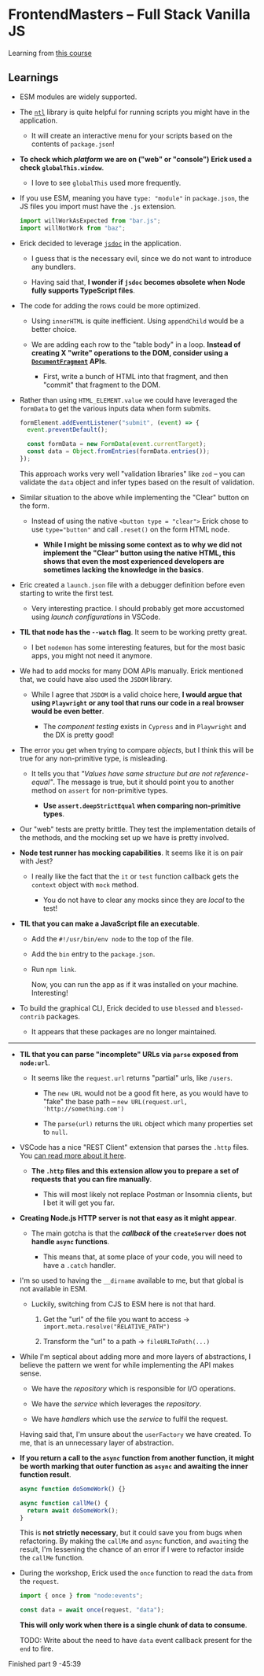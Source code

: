 # FrontendMasters – Full Stack Vanilla JS

Learning from [this course](https://frontendmasters.com/workshops/fullstack-vanilla-js/)

## Learnings

- ESM modules are widely supported.

- The [`ntl`](https://www.npmjs.com/package/ntl) library is quite helpful for running scripts you might have in the application.

  - It will create an interactive menu for your scripts based on the contents of `package.json`!

- **To check which _platform_ we are on ("web" or "console") Erick used a check `globalThis.window`**.

  - I love to see `globalThis` used more frequently.

- If you use ESM, meaning you have `type: "module"` in `package.json`, the JS files you import must have the `.js` extension.

  ```js
  import willWorkAsExpected from "bar.js";
  import willNotWork from "baz";
  ```

- Erick decided to leverage [`jsdoc`](https://jsdoc.app/) in the application.

  - I guess that is the necessary evil, since we do not want to introduce any bundlers.

  - Having said that, **I wonder if `jsdoc` becomes obsolete when Node fully supports TypeScript files**.

- The code for adding the rows could be more optimized.

  - Using `innerHTML` is quite inefficient. Using `appendChild` would be a better choice.

  - We are adding each row to the "table body" in a loop. **Instead of creating X "write" operations to the DOM, consider using a [`DocumentFragment`](https://developer.mozilla.org/en-US/docs/Web/API/DocumentFragment) APIs**.

    - First, write a bunch of HTML into that fragment, and then "commit" that fragment to the DOM.

- Rather than using `HTML_ELEMENT.value` we could have leveraged the `formData` to get the various inputs data when form submits.

  ```js
  formElement.addEventListener("submit", (event) => {
    event.preventDefault();

    const formData = new FormData(event.currentTarget);
    const data = Object.fromEntries(formData.entries());
  });
  ```

  This approach works very well "validation libraries" like `zod` – you can validate the `data` object and infer types based on the result of validation.

- Similar situation to the above while implementing the "Clear" button on the form.

  - Instead of using the native `<button type = "clear">` Erick chose to use `type="button"` and call `.reset()` on the form HTML node.

    - **While I might be missing some context as to why we did not implement the "Clear" button using the native HTML, this shows that even the most experienced developers are sometimes lacking the knowledge in the basics**.

- Eric created a `launch.json` file with a debugger definition before even starting to write the first test.

  - Very interesting practice. I should probably get more accustomed using _launch configurations_ in VSCode.

- **TIL that node has the `--watch` flag**. It seem to be working pretty great.

  - I bet `nodemon` has some interesting features, but for the most basic apps, you might not need it anymore.

- We had to add mocks for many DOM APIs manually. Erick mentioned that, we could have also used the `JSDOM` library.

  - While I agree that `JSDOM` is a valid choice here, **I would argue that using `Playwright` or any tool that runs our code in a real browser would be even better**.

    - The _component testing_ exists in `Cypress` and in `Playwright` and the DX is pretty good!

- The error you get when trying to compare _objects_, but I think this will be true for any non-primitive type, is misleading.

  - It tells you that _"Values have same structure but are not reference-equal"_. The message is true, but it should point you to another method on `assert` for non-primitive types.

    - **Use `assert.deepStrictEqual` when comparing non-primitive types**.

- Our "web" tests are pretty brittle. They test the implementation details of the methods, and the mocking set up we have is pretty involved.

- **Node test runner has mocking capabilities**. It seems like it is on pair with Jest?

  - I really like the fact that the `it` or `test` function callback gets the `context` object with `mock` method.

    - You do not have to clear any mocks since they are _local_ to the test!

- **TIL that you can make a JavaScript file an executable**.

  - Add the `#!/usr/bin/env node` to the top of the file.

  - Add the `bin` entry to the `package.json`.

  - Run `npm link`.

    Now, you can run the app as if it was installed on your machine. Interesting!

- To build the graphical CLI, Erick decided to use `blessed` and `blessed-contrib` packages.

  - It appears that these packages are no longer maintained.

---

- **TIL that you can parse "incomplete" URLs via `parse` exposed from `node:url`**.

  - It seems like the `request.url` returns "partial" urls, like `/users`.

    - The `new URL` would not be a good fit here, as you would have to "fake" the base path – `new URL(request.url, 'http://something.com')`

    - The `parse(url)` returns the `URL` object which many properties set to `null`.

- VSCode has a nice "REST Client" extension that parses the `.http` files. You [can read more about it here](https://kenslearningcurve.com/tutorials/test-an-api-by-using-http-files-in-vscode/).

  - **The `.http` files and this extension allow you to prepare a set of requests that you can fire manually**.

    - This will most likely not replace Postman or Insomnia clients, but I bet it will get you far.

- **Creating Node.js HTTP server is not that easy as it might appear**.

  - The main gotcha is that the **_callback_ of the `createServer` does not handle `async` functions**.

    - This means that, at some place of your code, you will need to have a `.catch` handler.

- I'm so used to having the `__dirname` available to me, but that global is not available in ESM.

  - Luckily, switching from CJS to ESM here is not that hard.

    1. Get the "url" of the file you want to access -> `import.meta.resolve("RELATIVE_PATH")`

    2. Transform the "url" to a path -> `fileURLToPath(...)`

- While I'm septical about adding more and more layers of abstractions, I believe the pattern we went for while implementing the API makes sense.

  - We have the _repository_ which is responsible for I/O operations.

  - We have the _service_ which leverages the _repository_.

  - We have _handlers_ which use the _service_ to fulfil the request.

  Having said that, I'm unsure about the `userFactory` we have created. To me, that is an unnecessary layer of abstraction.

- **If you return a call to the `async` function from another function, it might be worth marking that outer function as `async` and awaiting the inner function result**.

  ```js
  async function doSomeWork() {}

  async function callMe() {
    return await doSomeWork();
  }
  ```

  This is **not strictly necessary**, but it could save you from bugs when refactoring. By making the `callMe` and `async` function, and `await`ing the result, I'm lessening the chance of an error if I were to refactor inside the `callMe` function.

- During the workshop, Erick used the `once` function to read the `data` from the `request`.

  ```js
  import { once } from "node:events";

  const data = await once(request, "data");
  ```

  **This will only work when there is a single chunk of data to consume**.

  TODO: Write about the need to have `data` event callback present for the `end` to fire.

Finished part 9 -45:39
